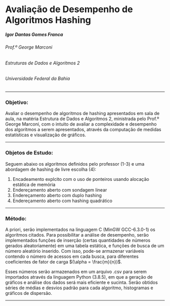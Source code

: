 # Avaliação de Desempenho de Algoritmos Hashing
##### Igor Dantas Gomes Franca
###### Prof.º George Marconi
###### Estruturas de Dados e Algoritmos 2
###### Universidade Federal da Bahia
---

### Objetivo:
Avaliar o desempenho de algoritmos de hashing apresentados em sala de aula, na matéria Estrutura de Dados e Algoritmos 2, ministrada pelo Prof.º George Marconi, com o intuito de avaliar a complexidade e desempenho dos algoritmos a serem apresentados, através da computação de medidas estatísticas e visualização de gráficos.

---

### Objetos de Estudo:
Seguem abaixo os algoritmos definidos pelo professor (1-3) e uma abordagem de hashing de livre escolha (4):
1. Encadeamento explcito com o uso de ponteiros usando alocação estática de memória
2. Endereçamento aberto com sondagem linear
3. Endereçamento aberto com duplo hashing
4. Endereçamento aberto com hashing quadrático

---

### Método:
A priori, serão implementados na linguagem C (MinGW GCC-6.3.0-1) os algoritmos citados. Para possibilitar a análise de desempenho, serão implementados funções de inserção (certas quantidades de números gerados aleatoriamente) em uma tabela estática, e funções de busca de um número aleatório inserido. Com isso, pode-se armazenar variáveis contendo o número de acessos em cada busca, para diferentes coeficientes de fator de carga $(\alpha = \frac{m}{n})$.

Esses números serão armazenados em um arquivo .csv para serem importados através da linguagem Python (3.8.5), em que a geração de gráficos e análise dos dados será mais eficiente e sucinta. Serão obtidos séries de médias e desvios padrão para cada algoritmo, histogramas e gráficos de dispersão.

---
